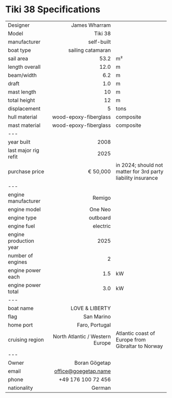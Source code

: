 # Tiki 38 Specifications

||||
| :-             | --:           | --|
| Designer       | James Wharram |
| Model          | Tiki 38|
| manufacturer   | self-built|
| boat type      | sailing catamaran|
| sail area      |            53.2 | m²
| length overall |            12.0 | m
| beam/width     |             6.2 | m
| draft          |             1.0 | m
| mast length    |              10 | m
| total height   |              12 | m
| displacement   |               5 | tons
| hull material  |wood-epoxy-fiberglass|composite
| mast material  |wood-epoxy-fiberglass|composite
| --- |
| year built     |            2008 |
| last major rig refit|       2025 |
| purchase price     |   € 50,000 | in 2024; should not matter for 3rd party liability insurance|
| --- |
| engine manufacturer|   Remigo   |
| engine model       |   One Neo  |
| engine type        |   outboard |
| engine fuel        |   electric |
| engine production year|    2025 |
| number of engines  |          2 |
| engine power each  |        1.5 | kW 
| engine power total |        3.0 | kW 
| --- |
| boat name          |       LOVE & LIBERTY |
| flag               |           San Marino |
| home port          |       Faro, Portugal |
| cruising region    |North Atlantic / Western Europe|Atlantic coast of Europe from Gibraltar to Norway|
| --- |
| Owner              | Boran Gögetap        |
| email              | office@goegetap.name |
| phone              | +49 176 100 72 456   |
| nationality        | German               |
